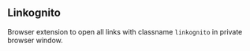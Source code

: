 ## Linkognito

Browser extension to open all links with classname `linkognito` in private
browser window.

